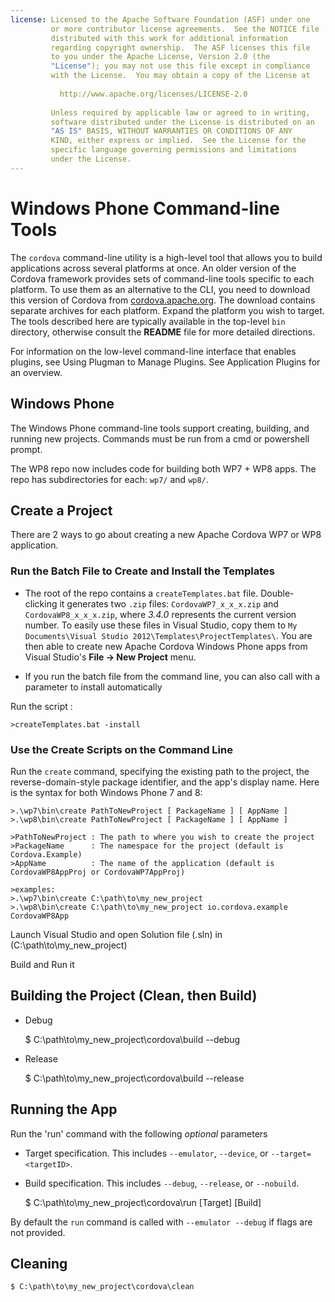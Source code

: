 ```yaml
---
license: Licensed to the Apache Software Foundation (ASF) under one
         or more contributor license agreements.  See the NOTICE file
         distributed with this work for additional information
         regarding copyright ownership.  The ASF licenses this file
         to you under the Apache License, Version 2.0 (the
         "License"); you may not use this file except in compliance
         with the License.  You may obtain a copy of the License at
         
           http://www.apache.org/licenses/LICENSE-2.0
         
         Unless required by applicable law or agreed to in writing,
         software distributed under the License is distributed on an
         "AS IS" BASIS, WITHOUT WARRANTIES OR CONDITIONS OF ANY
         KIND, either express or implied.  See the License for the
         specific language governing permissions and limitations
         under the License.
---
```


# Windows Phone Command-line Tools

The `cordova` command-line utility is a high-level tool that allows
you to build applications across several platforms at once. An older
version of the Cordova framework provides sets of command-line tools
specific to each platform. To use them as an alternative to the CLI,
you need to download this version of Cordova from
[cordova.apache.org](http://cordova.apache.org). The download contains
separate archives for each platform. Expand the platform you wish to
target. The tools described here are typically available in the
top-level `bin` directory, otherwise consult the __README__ file for
more detailed directions.

For information on the low-level command-line interface that enables
plugins, see Using Plugman to Manage Plugins. See Application Plugins
for an overview.

## Windows Phone

The Windows Phone command-line tools support creating, building, and
running new projects. Commands must be run from a cmd or powershell
prompt.

The WP8 repo now includes code for building both WP7 + WP8 apps.  The
repo has subdirectories for each: `wp7/` and `wp8/`.

## Create a Project

There are 2 ways to go about creating a new Apache Cordova WP7 or WP8 application.

### Run the Batch File to Create and Install the Templates

- The root of the repo contains a `createTemplates.bat` file.
  Double-clicking it generates two `.zip` files:
  `CordovaWP7_x_x_x.zip` and `CordovaWP8_x_x_x.zip`, where _3.4.0_
  represents the current version number. To easily use these files in
  Visual Studio, copy them to `My Documents\Visual Studio
  2012\Templates\ProjectTemplates\`. You are then able to create
  new Apache Cordova Windows Phone apps from Visual Studio's
  __File &rarr; New Project__ menu.

- If you run the batch file from the command line, you can also call with a parameter to install automatically

Run the script :

    >createTemplates.bat -install

### Use the Create Scripts on the Command Line

Run the `create` command, specifying the existing path to the project,
the reverse-domain-style package identifier, and the app's display
name.  Here is the syntax for both Windows Phone 7 and 8:

    >.\wp7\bin\create PathToNewProject [ PackageName ] [ AppName ]
    >.\wp8\bin\create PathToNewProject [ PackageName ] [ AppName ]

    >PathToNewProject : The path to where you wish to create the project
    >PackageName      : The namespace for the project (default is Cordova.Example)
    >AppName          : The name of the application (default is CordovaWP8AppProj or CordovaWP7AppProj)

    >examples:
    >.\wp7\bin\create C:\path\to\my_new_project
    >.\wp8\bin\create C:\path\to\my_new_project io.cordova.example CordovaWP8App

Launch Visual Studio and open Solution file (.sln) in (C:\path\to\my_new_project)

Build and Run it

## Building the Project (Clean, then Build)

* Debug

    $ C:\path\to\my_new_project\cordova\build --debug

* Release

    $ C:\path\to\my_new_project\cordova\build --release

## Running the App

Run the 'run' command with the following *optional* parameters

* Target specification. This includes `--emulator`, `--device`, or `--target=<targetID>`.

* Build specification. This includes `--debug`, `--release`, or `--nobuild`.

    $ C:\path\to\my_new_project\cordova\run [Target] [Build]

By default the `run` command is called with `--emulator --debug` if flags are not provided.

## Cleaning

    $ C:\path\to\my_new_project\cordova\clean

